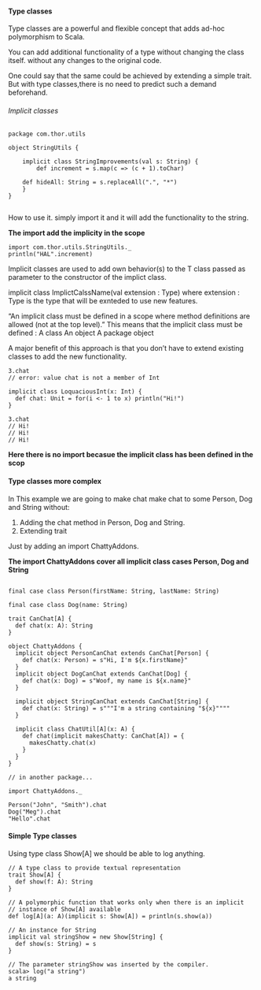 #### Type classes

Type classes are a powerful and flexible concept that adds ad-hoc polymorphism to Scala. 

You can add additional functionality of a type without changing the class itself. without any changes to the original code. 

One could say that the same could be achieved by extending a simple trait. But with type classes,there is no need to predict such a demand beforehand.

###### Implicit classes 

```
package com.thor.utils

object StringUtils {

    implicit class StringImprovements(val s: String) {
        def increment = s.map(c => (c + 1).toChar)
	
	def hideAll: String = s.replaceAll(".", "*")
    }
}


```
How to use it. simply import it and it will add the functionality to the string.

**The import add the implicity in the scope**

```
import com.thor.utils.StringUtils._
println("HAL".increment)

``` 


Implicit classes are used to add  own behavior(s) to the T class passed as parameter to the constructor of the implict class.

implicit class ImplictCalssName(val extension : Type) where extension : Type is the type that will be exnteded to use new features.

“An implicit class must be defined in a scope where method definitions are allowed (not at the top level).” 
This means that the implicit class must be defined :
    A class
    An object
    A package object

A major benefit of this approach is that you don’t have to extend existing classes to add the new functionality.


```
3.chat
// error: value chat is not a member of Int

implicit class LoquaciousInt(x: Int) {
  def chat: Unit = for(i <- 1 to x) println("Hi!")
}

3.chat
// Hi!
// Hi!
// Hi!
```

**Here there is no import becasue the implicit class has been defined in the scop**

#### Type classes more complex 

In This example we are going to make chat make chat to some Person, Dog and String without:
1) Adding the chat method in Person, Dog and String. 
2) Extending trait

Just by adding an import ChattyAddons.  

**The import ChattyAddons cover all implicit class cases Person, Dog and String**

```

final case class Person(firstName: String, lastName: String)

final case class Dog(name: String)

trait CanChat[A] {
  def chat(x: A): String
}

object ChattyAddons {
  implicit object PersonCanChat extends CanChat[Person] {
    def chat(x: Person) = s"Hi, I'm ${x.firstName}"
  }
  implicit object DogCanChat extends CanChat[Dog] {
    def chat(x: Dog) = s"Woof, my name is ${x.name}"
  }
  
  implicit object StringCanChat extends CanChat[String] {
    def chat(x: String) = s"""I'm a string containing "${x}""""
  }
  
  implicit class ChatUtil[A](x: A) {
    def chat(implicit makesChatty: CanChat[A]) = {
      makesChatty.chat(x)
    }
  }
}

// in another package...

import ChattyAddons._

Person("John", "Smith").chat
Dog("Meg").chat
"Hello".chat 

```

#### Simple Type classes 

Using type class Show[A] we should be able to log anything.

```
// A type class to provide textual representation
trait Show[A] {
  def show(f: A): String
}

// A polymorphic function that works only when there is an implicit 
// instance of Show[A] available
def log[A](a: A)(implicit s: Show[A]) = println(s.show(a))

// An instance for String
implicit val stringShow = new Show[String] {
  def show(s: String) = s
}

// The parameter stringShow was inserted by the compiler.
scala> log("a string")
a string
```


